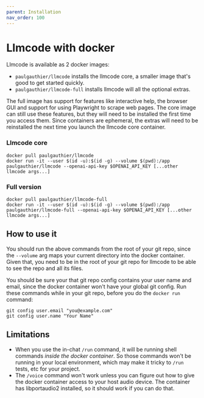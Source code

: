 ```yaml
---
parent: Installation
nav_order: 100
---
```


# Llmcode with docker

Llmcode is available as 2 docker images:

- `paulgauthier/llmcode` installs the llmcode core, a smaller image that's good to get started quickly.
- `paulgauthier/llmcode-full` installs llmcode will all the optional extras.

The full image has support for features like interactive help, the
browser GUI and support for using Playwright to scrape web pages.  The
core image can still use these features, but they will need to be
installed the first time you access them. Since containers are
ephemeral, the extras will need to be reinstalled the next time you
launch the llmcode core container.

### Llmcode core 

```
docker pull paulgauthier/llmcode
docker run -it --user $(id -u):$(id -g) --volume $(pwd):/app paulgauthier/llmcode --openai-api-key $OPENAI_API_KEY [...other llmcode args...]
```

### Full version

```
docker pull paulgauthier/llmcode-full
docker run -it --user $(id -u):$(id -g) --volume $(pwd):/app paulgauthier/llmcode-full --openai-api-key $OPENAI_API_KEY [...other llmcode args...]
```

## How to use it

You should run the above commands from the root of your git repo,
since the `--volume` arg maps your current directory into the
docker container.
Given that, you need to be in the root of your git repo for llmcode to be able to
see the repo and all its files.

You should be sure your that
git repo config contains your user name and email, since the
docker container won't have your global git config.
Run these commands while in your git repo, before
you do the `docker run` command:

```
git config user.email "you@example.com"
git config user.name "Your Name"
```


## Limitations

- When you use the in-chat `/run` command, it will be running shell commands *inside the docker container*. So those commands won't be running in your local environment, which may make it tricky to `/run` tests, etc for your project.
- The `/voice` command won't work unless you can figure out how to give the docker container access to your host audio device. The container has libportaudio2 installed, so it should work if you can do that.
